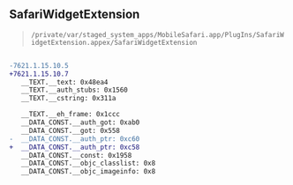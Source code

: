 ## SafariWidgetExtension

> `/private/var/staged_system_apps/MobileSafari.app/PlugIns/SafariWidgetExtension.appex/SafariWidgetExtension`

```diff

-7621.1.15.10.5
+7621.1.15.10.7
   __TEXT.__text: 0x48ea4
   __TEXT.__auth_stubs: 0x1560
   __TEXT.__cstring: 0x311a

   __TEXT.__eh_frame: 0x1ccc
   __DATA_CONST.__auth_got: 0xab0
   __DATA_CONST.__got: 0x558
-  __DATA_CONST.__auth_ptr: 0xc60
+  __DATA_CONST.__auth_ptr: 0xc58
   __DATA_CONST.__const: 0x1958
   __DATA_CONST.__objc_classlist: 0x8
   __DATA_CONST.__objc_imageinfo: 0x8

```
